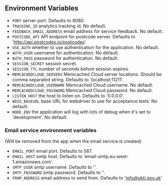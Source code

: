 ## Environment Variables

* `PORT` server port. Defaults to 8080.
* `TRACKING_ID` analytics tracking id. No default.
* `FEEDBACK_EMAIL_ADDRESS` email address for service feedback. No default.
* `POSTCODE_API` API endpoint for postcode server. Defaults to 'http://api.postcodes.io/postcodes'.
* `USE_AUTH` whether to use authentication for the application. No default.
* `AUTH_USER` username for authentication. No default.
* `AUTH_PASS` password for authentication. No default.
* `SESSION_SECRET` session secret.
* `SESSION_TTL` number of seconds before session expires.
* `MEMCACHEDCLOUD_SERVERS` Memcached Cloud server locations. Should be comma separated string. Defaults to 'localhost:11211'.
* `MEMCACHEDCLOUD_USERNAME` Memcached Cloud username. No default.
* `MEMCACHEDCLOUD_PASSWORD` Memcached Cloud password. No default.
* `LISTEN_HOST` the host to listen on. Defaults to '0.0.0.0'.
* `WDIO_BASEURL` base URL for webdriver to use for acceptance tests. No default.
* `NODE_ENV` the application will log with lots of debug when it's set to 'development'. No default.

### Email service environment variables
(Will be removed from the app when the email service is created)

* `EMAIL_PORT` email port. Defaults to 587.
* `EMAIL_HOST` smtp host. Defaults to 'email-smtp.eu-west-1.amazonaws.com'.
* `SMTP_USER` smtp username. Defaults to ''.
* `SMTP_PASSWORD` smtp password. Defaults to ''.
* `FROM_ADDRESS` email address to send from. Defaults to 'info@ukti.gov.uk'
